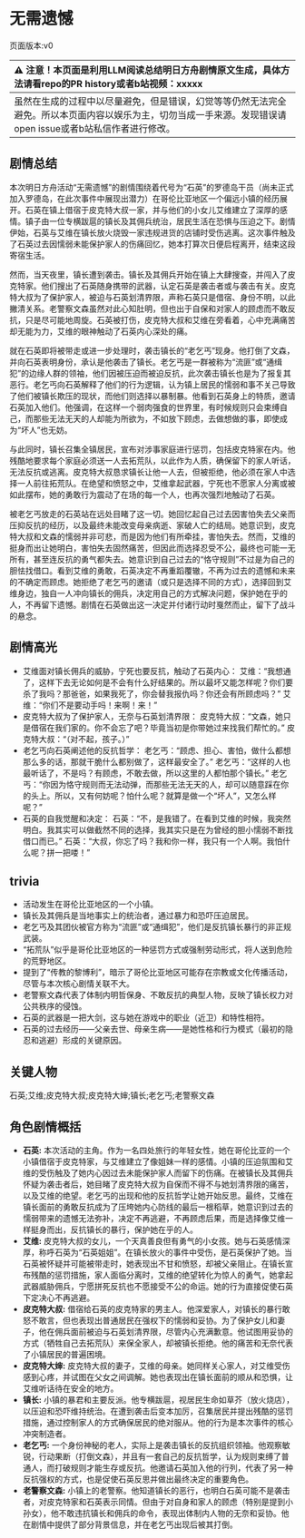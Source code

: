 # 无需遗憾
页面版本:v0
 

| :warning: 注意！本页面是利用LLM阅读总结明日方舟剧情原文生成，具体方法请看repo的PR history或者b站视频：xxxxx           |
|:----------------------------|
| 虽然在生成的过程中以尽量避免，但是错误，幻觉等等仍然无法完全避免。所以本页面内容以娱乐为主，切勿当成一手来源。发现错误请open issue或者b站私信作者进行修改。|



## 剧情总结
本次明日方舟活动“无需遗憾”的剧情围绕着代号为“石英”的罗德岛干员（尚未正式加入罗德岛，在此次事件中展现出潜力）在哥伦比亚地区一个偏远小镇的经历展开。石英在镇上借宿于皮克特大叔一家，并与他们的小女儿艾维建立了深厚的感情。镇子由一位专横跋扈的镇长及其佣兵统治，居民生活在恐惧与压迫之下。剧情伊始，石英与艾维在镇长放火烧毁一家违规进货的店铺时受伤逃离。这次事件触及了石英过去因懦弱未能保护家人的伤痛回忆，她本打算次日便启程离开，结束这段寄宿生活。

然而，当天夜里，镇长遭到袭击。镇长及其佣兵开始在镇上大肆搜查，并闯入了皮克特家。他们搜出了石英随身携带的武器，认定石英是袭击者或与袭击有关。皮克特大叔为了保护家人，被迫与石英划清界限，声称石英只是借宿、身份不明，以此撇清关系。老警察文森虽然对此心知肚明，但也出于自保和对家人的顾虑而不敢反抗，只是尽可能地周旋。石英被打伤，皮克特大叔和艾维在旁看着，心中充满痛苦却无能为力，艾维的眼神触动了石英内心深处的痛。

就在石英即将被带走或进一步处理时，袭击镇长的“老乞丐”现身。他打倒了文森，并向石英表明身份，承认是他袭击了镇长。老乞丐是一群被称为“流匪”或“通缉犯”的边缘人群的领袖，他们因被压迫而被迫反抗，此次袭击镇长也是为了报复其恶行。老乞丐向石英解释了他们的行为逻辑，认为镇上居民的懦弱和事不关己导致了他们被镇长欺压的现状，而他们则选择以暴制暴。他看到石英身上的特质，邀请石英加入他们。他强调，在这样一个弱肉强食的世界里，有时候规则只会束缚自己，而那些无法无天的人却能为所欲为，不如放下顾虑，去做想做的事，即使成为“坏人”也无妨。

与此同时，镇长召集全镇居民，宣布对涉事家庭进行惩罚，包括皮克特家在内。他残酷地要求每个家庭必须送一人去拓荒队，以此作为人质，确保留下的家人听话，无法反抗或逃离。皮克特大叔恳求镇长让他一人去，但被拒绝，他必须在家人中选择一人前往拓荒队。在绝望和愤怒之中，艾维拿起武器，宁死也不愿家人分离或被如此摆布，她的勇敢行为震动了在场的每一个人，也再次强烈地触动了石英。

被老乞丐放走的石英站在远处目睹了这一切。她回忆起自己过去因害怕失去父亲而压抑反抗的经历，以及最终未能改变母亲病逝、家破人亡的结局。她意识到，皮克特大叔和文森的懦弱并非可悲，而是因为他们有所牵挂，害怕失去。然而，艾维的挺身而出让她明白，害怕失去固然痛苦，但因此而选择忍受不公，最终也可能一无所有，甚至连反抗的勇气都失去。她意识到自己过去的“恪守规则”不过是为自己的胆怯找借口。看到艾维的勇敢，石英决定不再重蹈覆辙，不再为过去的遗憾和未来的不确定而顾虑。她拒绝了老乞丐的邀请（或只是选择不同的方式），选择回到艾维身边，独自一人冲向镇长的佣兵，决定用自己的方式解决问题，保护她在乎的人，不再留下遗憾。剧情在石英做出这一决定并付诸行动时戛然而止，留下了战斗的悬念。
## 剧情高光
*   艾维面对镇长佣兵的威胁，宁死也要反抗，触动了石英内心：
    艾维：“我想通了，这样下去无论如何是不会有什么好结果的。所以最坏又能怎样呢？你们要杀了我吗？那爸爸，如果我死了，你会替我报仇吗？你还会有所顾虑吗？”
    艾维：“你们不是要动手吗！来啊！来！”
*   皮克特大叔为了保护家人，无奈与石英划清界限：
    皮克特大叔：“文森，她只是借宿在我们家的。你不会忘了吧？毕竟当初是你带她过来找我们帮忙的。”
    皮克特大叔：“（对不起，孩子。）”
*   老乞丐向石英阐述他的反抗哲学：
    老乞丐：“顾虑、担心、害怕，做什么都想那么多的话，那就干脆什么都别做了，这样最安全了。”
    老乞丐：“这样的人也最听话了，不是吗？有顾虑，不敢去做，所以这里的人都怕那个镇长。”
    老乞丐：“你因为恪守规则而无法动弹，而那些无法无天的人，却可以随意踩在你的头上。所以，又有何妨呢？怕什么呢？就算是做一个“坏人”，又怎么样呢？”
*   石英的自我觉醒和决定：
    石英：“不，是我错了。在看到艾维的时候，我突然明白。我其实可以做截然不同的选择，我其实只是在为曾经的胆小懦弱不断找借口而已。”
    石英：“大叔，你忘了吗？我和你一样，我只有一个人啊。我怕什么呢？拼一把喽！”
## trivia
*   活动发生在哥伦比亚地区的一个小镇。
*   镇长及其佣兵是当地事实上的统治者，通过暴力和恐吓压迫居民。
*   老乞丐及其团伙被官方称为“流匪”或“通缉犯”，他们是反抗镇长暴行的非正规武装。
*   “拓荒队”似乎是哥伦比亚地区的一种惩罚方式或强制劳动形式，将人送到危险的荒野地区。
*   提到了“传教的黎博利”，暗示了哥伦比亚地区可能存在宗教或文化传播活动，尽管与本次核心剧情关联不大。
*   老警察文森代表了体制内明哲保身、不敢反抗的典型人物，反映了镇长权力对公共秩序的侵蚀。
*   石英的武器是一把大剑，这与她在游戏中的职业（近卫）和特性相符。
*   石英的过去经历——父亲去世、母亲生病——是她性格和行为模式（最初的隐忍和逃避）形成的关键原因。
## 关键人物
石英;艾维;皮克特大叔;皮克特大婶;镇长;老乞丐;老警察文森
## 角色剧情概括
-   **石英:** 本次活动的主角。作为一名四处旅行的年轻女性，她在哥伦比亚的一个小镇借宿于皮克特家，与艾维建立了像姐妹一样的感情。小镇的压迫氛围和艾维的受伤触及了她内心因过去未能保护家人而留下的伤痛。在被镇长及其佣兵怀疑为袭击者后，她目睹了皮克特大叔为自保而不得不与她划清界限的痛苦，以及艾维的绝望。老乞丐的出现和他的反抗哲学让她开始反思。最终，艾维在镇长面前的勇敢反抗成为了压垮她内心防线的最后一根稻草，她意识到过去的懦弱带来的遗憾无法弥补，决定不再逃避，不再顾虑后果，而是选择像艾维一样挺身而出，反抗镇长的暴行，保护她在乎的人。
-   **艾维:** 皮克特大叔的女儿，一个天真善良但有勇气的小女孩。她与石英感情深厚，称呼石英为“石英姐姐”。在镇长放火的事件中受伤，是石英保护了她。当石英被怀疑并可能被带走时，她表现出不甘和愤怒，却被父亲阻止。在镇长宣布残酷的惩罚措施，家人面临分离时，艾维的绝望转化为惊人的勇气，她拿起武器威胁佣兵，宁愿拼死反抗也不愿接受不公的命运。她的行为直接促使石英下定决心不再逃避。
-   **皮克特大叔:** 借宿给石英的皮克特家的男主人。他深爱家人，对镇长的暴行敢怒不敢言，但也表现出普通居民在强权下的懦弱和妥协。为了保护女儿和妻子，他在佣兵面前被迫与石英划清界限，尽管内心充满歉意。他试图用妥协的方式（牺牲自己去拓荒队）来保全家人，却被镇长拒绝。他的痛苦和无奈代表了小镇居民的普遍困境。
-   **皮克特大婶:** 皮克特大叔的妻子，艾维的母亲。她同样关心家人，对艾维受伤感到心疼，并试图在父女之间调解。她也表现出在镇长面前的顺从和恐惧，让艾维听话待在安全的地方。
-   **镇长:** 小镇的暴君和主要反派。他专横跋扈，视居民生命如草芥（放火烧店），以压迫和恐吓维持统治。在遭到袭击后变本加厉，召集居民并提出残酷的惩罚措施，通过控制家人的方式确保居民的绝对服从。他的行为是本次事件的核心冲突制造者。
-   **老乞丐:** 一个身份神秘的老人，实际上是袭击镇长的反抗组织领袖。他观察敏锐，行动果断（打倒文森），并且有一套自己的反抗哲学，认为规则束缚了普通人，而打破规则才能生存或反抗。他邀请石英加入他的行列，代表了另一种反抗强权的方式，也是促使石英反思并做出最终决定的重要角色。
-   **老警察文森:** 小镇上的老警察。他知道镇长的恶行，也明白石英可能不是袭击者，对皮克特家和石英表示同情。但由于对自身和家人的顾虑（特别是提到小孙女），他不敢违抗镇长和佣兵的命令，表现出体制内人物的无奈和妥协。他在剧情中提供了部分背景信息，并在老乞丐出现后被其打倒。